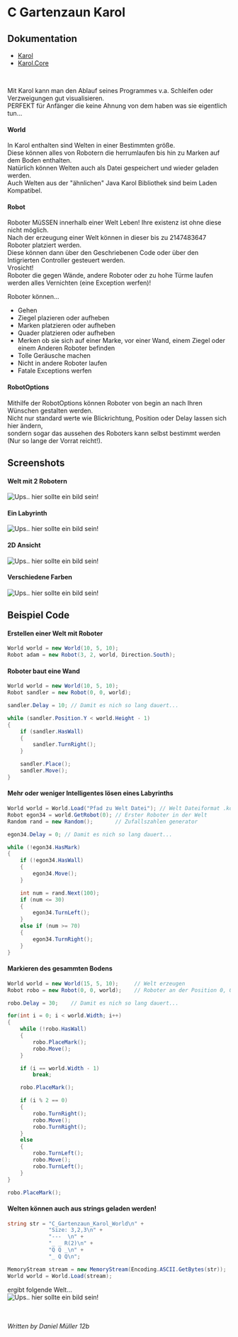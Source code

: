 # C Gartenzaun Karol

## Dokumentation
- [Karol](api/Karol.yml)
- [Karol.Core](api/Karol.Core.yml)

<br>

Mit Karol kann man den Ablauf seines Programmes v.a. Schleifen oder Verzweigungen gut visualisieren.
<br>
PERFEKT f&uuml;r Anf&auml;nger die keine Ahnung von dem haben was sie eigentlich tun...

#### World
In Karol enthalten sind Welten in einer Bestimmten gr&ouml;&szlig;e.
<br>
Diese k&ouml;nnen alles von Robotern die herrumlaufen bis hin zu Marken auf dem Boden enthalten.
<br>
Nat&uuml;rlich k&ouml;nnen Welten auch als Datei gespeichert und wieder geladen werden. 
<br>
Auch Welten aus der "&auml;hnlichen" Java Karol Bibliothek sind beim Laden Kompatibel.

#### Robot
Roboter M&uuml;SSEN innerhalb einer Welt Leben! Ihre existenz ist ohne diese nicht m&ouml;glich.
<br>
Nach der erzeugung einer Welt k&ouml;nnen in dieser bis zu 2147483647 Roboter platziert werden.
<br>
Diese k&ouml;nnen dann &uuml;ber den Geschriebenen Code oder &uuml;ber den Intigrierten Controller gesteuert werden.
<br>
Vrosicht! 
<br>
Roboter die gegen W&auml;nde, andere Roboter oder zu hohe T&uuml;rme laufen werden alles Vernichten (eine Exception werfen)!

Roboter k&ouml;nnen...
- Gehen
- Ziegel plazieren oder aufheben
- Marken platzieren oder aufheben
- Quader platzieren oder aufheben
- Merken ob sie sich auf einer Marke, vor einer Wand, einem Ziegel oder einem Anderen Roboter befinden
- Tolle Ger&auml;usche machen
- Nicht in andere Roboter laufen
- Fatale Exceptions werfen

#### RobotOptions
Mithilfe der RobotOptions k&ouml;nnen Roboter von begin an nach Ihren W&uuml;nschen gestalten werden.
<br>
Nicht nur standard werte wie Blickrichtung, Position oder Delay lassen sich hier &auml;ndern,
<br>
sondern sogar das aussehen des Roboters kann selbst bestimmt werden (Nur so lange der Vorrat reicht!).


## Screenshots
#### Welt mit 2 Robotern
![Ups.. hier sollte ein bild sein!](images/img1.png)

#### Ein Labyrinth
![Ups.. hier sollte ein bild sein!](images/img2.png)

#### 2D Ansicht
![Ups.. hier sollte ein bild sein!](images/img3.png)

#### Verschiedene Farben
![Ups.. hier sollte ein bild sein!](images/img4.png)

## Beispiel Code
#### Erstellen einer Welt mit Roboter
```C#
World world = new World(10, 5, 10);
Robot adam = new Robot(3, 2, world, Direction.South);
```

#### Roboter baut eine Wand
```C#
World world = new World(10, 5, 10);
Robot sandler = new Robot(0, 0, world);

sandler.Delay = 10; // Damit es nich so lang dauert...

while (sandler.Position.Y < world.Height - 1)
{
    if (sandler.HasWall)
    {
        sandler.TurnRight();
    }

    sandler.Place();
    sandler.Move();
}
```

#### Mehr oder weniger Intelligentes l&ouml;sen eines Labyrinths
```C#
World world = World.Load("Pfad zu Welt Datei"); // Welt Dateiformat .kdw oder .cskw
Robot egon34 = world.GetRobot(0); // Erster Roboter in der Welt
Random rand = new Random();       // Zufallszahlen generator

egon34.Delay = 0; // Damit es nich so lang dauert...

while (!egon34.HasMark)
{
    if (!egon34.HasWall)
    {
        egon34.Move();
    }

    int num = rand.Next(100);
    if (num <= 30)
    {
        egon34.TurnLeft();
    }
    else if (num >= 70)
    {
        egon34.TurnRight();
    }
}
```

#### Markieren des gesammten Bodens
```C#
World world = new World(15, 5, 10);     // Welt erzeugen
Robot robo = new Robot(0, 0, world);    // Roboter an der Position 0, 0, 0 in "world" erzeugen

robo.Delay = 30;    // Damit es nich so lang dauert...

for(int i = 0; i < world.Width; i++)
{
    while (!robo.HasWall)
    {
        robo.PlaceMark();
        robo.Move();
    }

    if (i == world.Width - 1)
        break;

    robo.PlaceMark();

    if (i % 2 == 0)
    {
        robo.TurnRight();
        robo.Move();
        robo.TurnRight();
    }
    else
    {
        robo.TurnLeft();
        robo.Move();
        robo.TurnLeft();
    }
}

robo.PlaceMark();
```

#### Welten k&ouml;nnen auch aus strings geladen werden!
```C#
string str = "C_Gartenzaun_Karol_World\n" +
             "Size: 3,2,3\n" +
             "---  \n" +
             "_ _ R(2)\n" +
             "Q Q _\n" +
             "_ Q Q\n";

MemoryStream stream = new MemoryStream(Encoding.ASCII.GetBytes(str));
World world = World.Load(stream);
```

ergibt folgende Welt...
<br>
![Ups.. hier sollte ein bild sein!](images/img5.png)


<br>
<br>
<i>Written by Daniel M&uuml;ller 12b</i>
